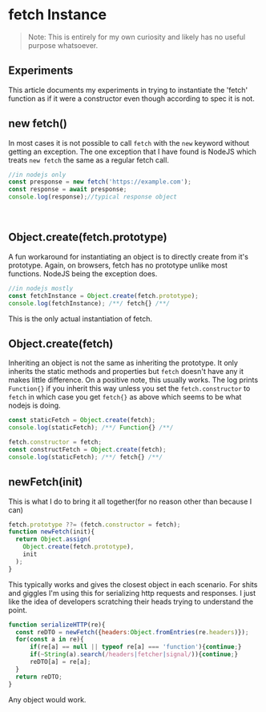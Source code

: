 
# fetch Instance
 > Note: This is entirely for my own curiosity and likely has no useful purpose whatsoever.

## Experiments

This article documents my experiments in trying to instantiate the 'fetch' function as if it were a constructor even though according to spec it is not.

## new fetch()

In most cases it is not possible to call `fetch` with the `new` keyword without getting an exception. The one exception that I have found is NodeJS which treats `new fetch` the same as a regular fetch call.
```js
//in nodejs only
const presponse = new fetch('https://example.com');
const response = await presponse;
console.log(response);//typical response object
```
⠀

## Object.create(fetch.prototype)

A fun workaround for instantiating an object is to directly create from it's prototype. Again, on browsers, fetch has no prototype unlike most functions. NodeJS being the exception does.
```js
//in nodejs mostly
const fetchInstance = Object.create(fetch.prototype);
console.log(fetchInstance); /**/ fetch{} /**/
```
This is the only actual instantiation of fetch.


## Object.create(fetch)

Inheriting an object is not the same as inheriting the prototype. It only inherits the static methods and properties but `fetch` doesn't have any it makes little difference. On a positive note, this usually works. The log prints `Function{}` if you inherit this way unless you set the `fetch.constructor` to `fetch` in which case you get `fetch{}` as above which seems to be what nodejs is doing.
```js
const staticFetch = Object.create(fetch);
console.log(staticFetch); /**/ Function{} /**/

fetch.constructor = fetch;
const constructFetch = Object.create(fetch);
console.log(staticFetch); /**/ fetch{} /**/
```


## newFetch(init)

This is what I do to bring it all together(for no reason other than because I can)
```js
fetch.prototype ??= (fetch.constructor = fetch);
function newFetch(init){
  return Object.assign(
    Object.create(fetch.prototype),
    init
  );
}
```

This typically works and gives the closest object in each scenario. For shits and giggles I'm using this for serializing http requests and responses. I just like the idea of developers scratching their heads trying to understand the point.
```js
function serializeHTTP(re){
  const reDTO = newFetch({headers:Object.fromEntries(re.headers)});
  for(const a in re){
      if(re[a] == null || typeof re[a] === 'function'){continue;}
      if(~String(a).search(/headers|fetcher|signal/)){continue;}
      reDTO[a] = re[a];
  }
  return reDTO;
}
```
Any object would work.

